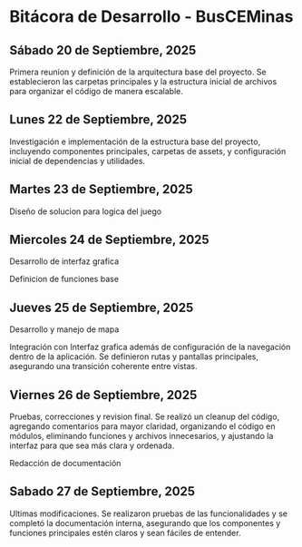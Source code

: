 # Bitácora de Desarrollo - BusCEMinas

## Sábado 20 de Septiembre, 2025 
Primera reunion y definición de la arquitectura base del proyecto. Se establecieron las carpetas principales y la estructura inicial de archivos para organizar el código de manera escalable.

## Lunes 22 de Septiembre, 2025

Investigación e implementación de la estructura base del proyecto, incluyendo componentes principales, carpetas de assets, y configuración inicial de dependencias y utilidades.

## Martes 23 de Septiembre, 2025

Diseño de solucion para logica del juego

## Miercoles 24 de Septiembre, 2025

Desarrollo de interfaz grafica

Definicion de funciones base

## Jueves 25 de Septiembre, 2025

Desarrollo y manejo de mapa

Integración con Interfaz grafica además de configuración de la navegación dentro de la aplicación. Se definieron rutas y pantallas principales, asegurando una transición coherente entre vistas.

## Viernes 26 de Septiembre, 2025

Pruebas, correcciones y revision final. Se realizó un cleanup del código, agregando comentarios para mayor claridad, organizando el código en módulos, eliminando funciones y archivos innecesarios, y ajustando la interfaz para que sea más clara y ordenada.

Redacción de documentación

## Sabado 27 de Septiembre, 2025

Ultimas modificaciones. Se realizaron pruebas de las funcionalidades y se completó la documentación interna, asegurando que los componentes y funciones principales estén claros y sean fáciles de entender.
